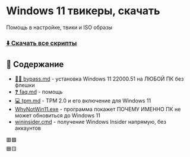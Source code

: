 # Windows 11 твикеры, скачать
Помощь в настройке, твики и ISO образы
### [⬇️ Скачать все скрипты](https://github.com/windows11help/windows11/archive/refs/heads/main.zip)
## 📒 Содержание
- [👨‍💻 bypass.md](https://github.com/awesome-windows11/windows11/blob/main/bypass.md) - установка Windows 11 22000.51 на ЛЮБОЙ ПК без флешки
- [❓ faq.md](https://github.com/awesome-windows11/windows11/blob/main/faq.md) - помощь
- [💻 tpm.md](https://github.com/awesome-windows11/windows11/blob/main/tpm.md) - TPM 2.0 и его включение для Windows 11
- [WhyNotWin11.exe](https://github.com/rcmaehl/WhyNotWin11/releases/download/2.3.0.3/) - программа покажет ПОЧЕМУ ИМЕННО ПК не может обновиться до Windows 11
- [wininsider.cmd](https://windows11.now.sh/wininsider.cmd) - получение Windows Insider напрямую, без аккаунтов 

🟥🟩
<br>
🟦🟨
